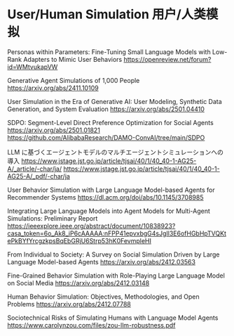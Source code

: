 # User/Human Simulation 用户/人类模拟

Personas within Parameters: Fine-Tuning Small Language Models with Low-Rank Adapters to Mimic User Behaviors
https://openreview.net/forum?id=WMtvukapVW

Generative Agent Simulations of 1,000 People
https://arxiv.org/abs/2411.10109


User Simulation in the Era of Generative AI: User Modeling, Synthetic Data Generation, and System Evaluation
https://arxiv.org/abs/2501.04410

SDPO: Segment-Level Direct Preference Optimization for Social Agents
https://arxiv.org/abs/2501.01821
https://github.com/AlibabaResearch/DAMO-ConvAI/tree/main/SDPO

LLM に基づくエージェントモデルのマルチエージェントシミュレーションへの導入
https://www.jstage.jst.go.jp/article/tjsai/40/1/40_40-1-AG25-A/_article/-char/ja/
https://www.jstage.jst.go.jp/article/tjsai/40/1/40_40-1-AG25-A/_pdf/-char/ja

User Behavior Simulation with Large Language Model-based Agents for Recommender Systems
https://dl.acm.org/doi/abs/10.1145/3708985

Integrating Large Language Models into Agent Models for Multi-Agent Simulations: Preliminary Report
https://ieeexplore.ieee.org/abstract/document/10838923?casa_token=6o_Ak8_iP6cAAAAA:nFPP41epvxbgG4sJgIl3E6ofHGbHpTVQKtePkBYfYrcgzkpsBqEbGRjU6Strp53hK0FevmpleHI


From Individual to Society: A Survey on Social Simulation Driven by Large Language Model-based Agents
https://arxiv.org/abs/2412.03563

Fine-Grained Behavior Simulation with Role-Playing Large Language Model on Social Media
https://arxiv.org/abs/2412.03148

Human Behavior Simulation: Objectives, Methodologies, and Open Problems
https://arxiv.org/abs/2412.07788

Sociotechnical Risks of Simulating Humans with Language Model Agents
https://www.carolynzou.com/files/zou-llm-robustness.pdf
